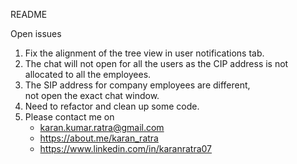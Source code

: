 README

Open issues<br>
1) Fix the alignment of the tree view in user notifications tab.<br>
2) The chat will not open for all the users as the CIP address is not allocated to all the employees.<br>
3) The SIP address for company employees are different,<br> not open the exact chat window.
4) Need to refactor and clean up some code.
5) Please contact me on 
	- karan.kumar.ratra@gmail.com
	- https://about.me/karan_ratra
	- https://www.linkedin.com/in/karanratra07









